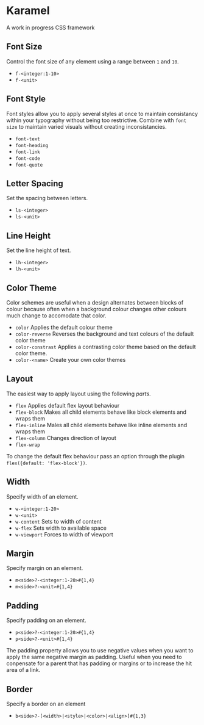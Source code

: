 # Karamel

A work in progress CSS framework

## Font Size

Control the font size of any element using a range between `1` and `10`.

- `f-<integer:1-10>`
- `f-<unit>`

## Font Style

Font styles allow you to apply several styles at once to maintain consistancy within your typography without being too restrictive. Combine with `font size` to maintain varied visuals without creating inconsistancies.

- `font-text`
- `font-heading`
- `font-link`
- `font-code`
- `font-quote`

<!-- ###### Example

```js
token: {
  font: {
    style: {
      heading: {
        fontFamily: 'Arial',
        lineHeight: "1.5",
        letterSpacing: "0.3em"
      }
    }
  }
}
``` -->

## Letter Spacing

Set the spacing between letters.

- `ls-<integer>`
- `ls-<unit>`

## Line Height

Set the line height of text.

- `lh-<integer>`
- `lh-<unit>`

## Color Theme

Color schemes are useful when a design alternates between blocks of colour because often when a background colour changes other colours much change to accomodate that color.

- `color` Applies the default colour theme
- `color-reverse` Reverses the background and text colours of the default color theme
- `color-constrast` Applies a contrasting color theme based on the default color theme.
- `color-<name>` Create your own color themes

<!-- ###### Example

```js
token: {
  color: {
    scheme: {
      default: theme(color.theme.light),
      light: {
        text: "",
        heading: "",
        link: "",
        code: "",
        block: "",
        border: ""
      },
      dark: {
        text: "",
        heading: "",
        link: "",
        code: "",
        block: "",
        border: ""
      }
    }
  }
}
``` -->

## Layout

The easiest way to apply layout using the following _parts_.

- `flex` Applies default flex layout behaviour
- `flex-block` Makes all child elements behave like block elements and wraps them
- `flex-inline` Males all child elements behave like inline elements and wraps them
- `flex-column` Changes direction of layout
- `flex-wrap`

To change the default flex behaviour pass an option through the plugin `flex({default: 'flex-block'})`.

## Width

Specify width of an element.

- `w-<integer:1-20>`
- `w-<unit>`
- `w-content` Sets to width of content
- `w-flex` Sets width to available space
- `w-viewport` Forces to width of viewport

## Margin

Specify margin on an element.

- `m<side>?-<integer:1-20>#{1,4}`
- `m<side>?-<unit>#{1,4}`

<!-- - `m[t|r|b|l|s|e]-<integer:1-20>`
- `m[t|r|b|l|s|e]-<unit>`


- `m[x|y|i|bl]-<integer:1-20>`
- `m[x|y|i|bl]-<unit>` -->


## Padding

Specify padding on an element.

- `p<side>?-<integer:1-20>#{1,4}`
- `p<side>?-<unit>#{1,4}`

The padding property allows you to use negative values when you want to apply the same negative margin as padding. Useful when you need to conpensate for a parent that has padding or margins or to increase the hit area of a link.

<!-- To specify different sides use any of the following formats

- `p-[<length>|<percentage>|auto]{1,4}`
- `p[t|r|b|l]-[<length>|<percentage>|auto]`
- `p[bl|i]-[<length>|<percentage>|auto]{1,2}`

Use negative values to conpensate for a parent that has padding or margins or to increase the hit area of a link.

- `-p-<integer:1-20>`
- `-p-<unit>` -->

## Border

Specify a border on an element

- `b<side>?-[<width>|<style>|<color>|<align>]#{1,3}`


<!-- To specify different sides use any of the following formats

- `p-[<length>|<percentage>|auto]{1,4}`
- `p[t|r|b|l]-[<length>|<percentage>|auto]`
- `p[bl|i]-[<length>|<percentage>|auto]{1,2}`

Use negative values to conpensate for a parent that has padding or margins or to increase the hit area of a link.

- `-p-<integer:1-20>`
- `-p-<unit>` -->